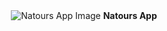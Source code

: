 <div align="center">
    <img src="https://github.com/user-attachments/assets/add23d05-c3d9-4ba2-bce2-a962166e627b" alt="Natours App Image" />
    <span style="font-weight: bold;">Natours App</span>
</div>


